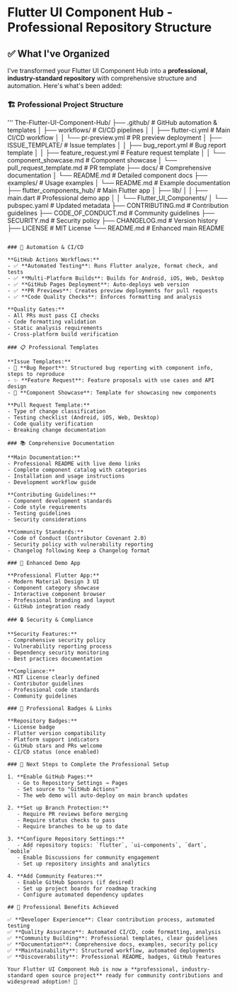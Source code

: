 # Flutter UI Component Hub - Professional Repository Structure

## ✅ What I've Organized

I've transformed your Flutter UI Component Hub into a **professional, industry-standard repository** with comprehensive structure and automation. Here's what's been added:

### 🏗️ Professional Project Structure

'''
The-Flutter-UI-Component-Hub/
├── .github/                    # GitHub automation & templates
│   ├── workflows/              # CI/CD pipelines
│   │   ├── flutter-ci.yml     # Main CI/CD workflow
│   │   └── pr-preview.yml     # PR preview deployment
│   ├── ISSUE_TEMPLATE/         # Issue templates
│   │   ├── bug_report.yml     # Bug report template
│   │   ├── feature_request.yml # Feature request template
│   │   └── component_showcase.md # Component showcase
│   └── pull_request_template.md # PR template
├── docs/                       # Comprehensive documentation
│   └── README.md              # Detailed component docs
├── examples/                   # Usage examples
│   └── README.md              # Example documentation
├── flutter_components_hub/     # Main Flutter app
│   ├── lib/
│   │   ├── main.dart          # Professional demo app
│   │   └── Flutter_UI_Components/
│   └── pubspec.yaml           # Updated metadata
├── CONTRIBUTING.md            # Contribution guidelines
├── CODE_OF_CONDUCT.md         # Community guidelines
├── SECURITY.md                # Security policy
├── CHANGELOG.md               # Version history
├── LICENSE                    # MIT License
└── README.md                  # Enhanced main README

```text

### 🤖 Automation & CI/CD

**GitHub Actions Workflows:**
- ✅ **Automated Testing**: Runs Flutter analyze, format check, and tests
- ✅ **Multi-Platform Builds**: Builds for Android, iOS, Web, Desktop
- ✅ **GitHub Pages Deployment**: Auto-deploys web version
- ✅ **PR Previews**: Creates preview deployments for pull requests
- ✅ **Code Quality Checks**: Enforces formatting and analysis

**Quality Gates:**
- All PRs must pass CI checks
- Code formatting validation
- Static analysis requirements
- Cross-platform build verification

### 📋 Professional Templates

**Issue Templates:**
- 🐛 **Bug Report**: Structured bug reporting with component info, steps to reproduce
- ✨ **Feature Request**: Feature proposals with use cases and API design
- 🎯 **Component Showcase**: Template for showcasing new components

**Pull Request Template:**
- Type of change classification
- Testing checklist (Android, iOS, Web, Desktop)
- Code quality verification
- Breaking change documentation

### 📚 Comprehensive Documentation

**Main Documentation:**
- Professional README with live demo links
- Complete component catalog with categories
- Installation and usage instructions
- Development workflow guide

**Contributing Guidelines:**
- Component development standards
- Code style requirements
- Testing guidelines
- Security considerations

**Community Standards:**
- Code of Conduct (Contributor Covenant 2.0)
- Security policy with vulnerability reporting
- Changelog following Keep a Changelog format

### 🎨 Enhanced Demo App

**Professional Flutter App:**
- Modern Material Design 3 UI
- Component category showcase
- Interactive component browser
- Professional branding and layout
- GitHub integration ready

### 🔒 Security & Compliance

**Security Features:**
- Comprehensive security policy
- Vulnerability reporting process
- Dependency security monitoring
- Best practices documentation

**Compliance:**
- MIT License clearly defined
- Contributor guidelines
- Professional code standards
- Community guidelines

### 🌟 Professional Badges & Links

**Repository Badges:**
- License badge
- Flutter version compatibility
- Platform support indicators
- GitHub stars and PRs welcome
- CI/CD status (once enabled)

### 🚀 Next Steps to Complete the Professional Setup

1. **Enable GitHub Pages:**
   - Go to Repository Settings → Pages
   - Set source to "GitHub Actions"
   - The web demo will auto-deploy on main branch updates

2. **Set up Branch Protection:**
   - Require PR reviews before merging
   - Require status checks to pass
   - Require branches to be up to date

3. **Configure Repository Settings:**
   - Add repository topics: `flutter`, `ui-components`, `dart`, `mobile`
   - Enable Discussions for community engagement
   - Set up repository insights and analytics

4. **Add Community Features:**
   - Enable GitHub Sponsors (if desired)
   - Set up project boards for roadmap tracking
   - Configure automated dependency updates

## 🎯 Professional Benefits Achieved

✅ **Developer Experience**: Clear contribution process, automated testing
✅ **Quality Assurance**: Automated CI/CD, code formatting, analysis
✅ **Community Building**: Professional templates, clear guidelines
✅ **Documentation**: Comprehensive docs, examples, security policy
✅ **Maintainability**: Structured workflow, automated deployments
✅ **Discoverability**: Professional README, badges, GitHub features

Your Flutter UI Component Hub is now a **professional, industry-standard open source project** ready for community contributions and widespread adoption! 🎉
